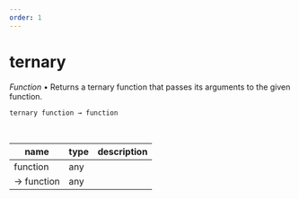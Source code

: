 ```yaml
---
order: 1
---
```

# ternary

_Function_ &bull; Returns a ternary function that passes its arguments to the given function.

<pre><code>ternary function &rarr; function</code></pre>
<br>

| name | type | description |
|------|------|-------------|
|function|any||
|&rarr; function|any||



